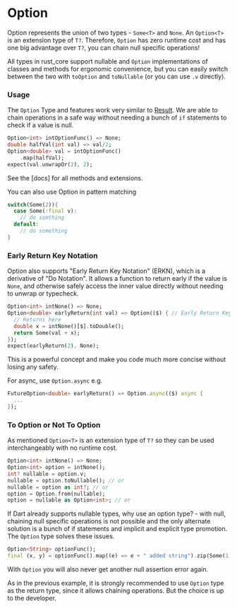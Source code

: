 # Option

Option represents the union of two types - `Some<T>` and `None`. An `Option<T>` is an extension type of `T?`. Therefore, `Option`
has zero runtime cost and has one big advantage over `T?`, you can chain null specific operations!

All types in rust_core support nullable and `Option` implementations of classes and methods for ergonomic convenience, but you
can easily switch between the two with `toOption` and `toNullable` (or you can use `.v` directly).

### Usage
The `Option` Type and features work very similar to [Result]. We are able to chain operations in a safe way without
needing a bunch of `if` statements to check if a value is null.

```dart
Option<int> intOptionFunc() => None;
double halfVal(int val) => val/2;
Option<double> val = intOptionFunc()
    .map(halfVal);
expect(val.unwrapOr(2), 2);
```
See the [docs] for all methods and extensions.

You can also use Option in pattern matching
```dart
switch(Some(2)){
  case Some(:final v):
    // do somthing
  default:
    // do something
}
```

### Early Return Key Notation
Option also supports "Early Return Key Notation" (ERKN), which is a derivative of "Do Notation". It allows a 
function to return early if the value is `None`, and otherwise safely access the inner value directly without needing to unwrap or typecheck.
```dart
Option<int> intNone() => None;
Option<double> earlyReturn(int val) => Option(($) { // Early Return Key
  // Returns here
  double x = intNone()[$].toDouble();
  return Some(val + x);
});
expect(earlyReturn(2), None);
```
This is a powerful concept and make you code much more concise without losing any safety.

For async, use `Option.async` e.g.
```dart
FutureOption<double> earlyReturn() => Option.async(($) async {
  ...
});
```

### To Option or Not To Option
As mentioned `Option<T>` is an extension type of `T?` so they can be used interchangeably with no runtime cost.
```dart
Option<int> intNone() => None;
Option<int> option = intNone();
int? nullable = option.v;
nullable = option.toNullable(); // or
nullable = option as int?; // or
option = Option.from(nullable);
option = nullable as Option<int>; // or
```
If Dart already supports nullable types, why use an option type? - with null, chaining null specific operations is not possible and the only alternate solution is a bunch of if statements and implicit and explicit type promotion. The `Option` type solves these issues.
```dart
Option<String> optionFunc();
final (x, y) = optionFunc().map((e) => e + " added string").zip(Some(1)).unwrap();
```
With `Option` you will also never get another null assertion error again.

As in the previous example, it is strongly recommended to use `Option` type as the return type, since it allows chaining operations.
But the choice is up to the developer.

[Result]: https://github.com/mcmah309/rust_core/tree/master/lib/src/result